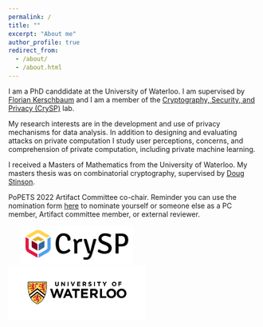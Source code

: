 ```yaml
---
permalink: /
title: ""
excerpt: "About me"
author_profile: true
redirect_from: 
  - /about/
  - /about.html
---
```

I am a PhD canddidate at the University of Waterloo. I am supervised by [Florian Kerschbaum](https://cs.uwaterloo.ca/~fkerschb/) and I am a member of the  [Cryptography, Security, and Privacy (CrySP)](https://crysp.uwaterloo.ca/) lab.

My research interests are in the development and use of privacy mechanisms for data analysis. In addition to designing and evaluating attacks on private computation I study user perceptions, concerns, and comprehension of private computation, including private machine learning. 

I received a Masters of Mathematics from the University of Waterloo. My masters thesis was on combinatorial cryptography, supervised by [Doug Stinson](https://cs.uwaterloo.ca/~dstinson/).



PoPETS 2022 Artifact Committee co-chair. Reminder you can use the nomination form [here](https://docs.google.com/forms/d/e/1FAIpQLScxkw61ltTcpAwkVN5TSNRID-01-MNVyuW1b4FwP0rVufNdZQ/viewform) to nominate yourself or someone else as a PC member, Artifact committee member, or external reviewer. 


<img src="/files/crysp-logo-word-clearbg-blackfg.png" alt="CrySP Logo" width="225" hspace="25"> 
 
<img src="/files/UniversityOfWaterloo_logo_horiz_rgb.png" alt="Waterloo Logo" width="275">
 

